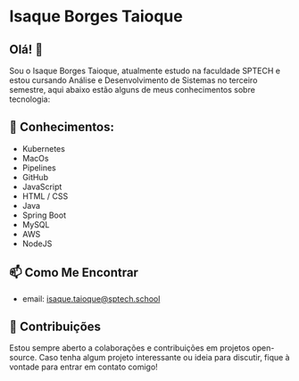 # Isaque Borges Taioque

## Olá! 👋

Sou o Isaque Borges Taioque, atualmente estudo na faculdade SPTECH e estou cursando Análise e Desenvolvimento de Sistemas no terceiro semestre, aqui abaixo estão alguns de meus conhecimentos sobre tecnologia:

## 🌱 Conhecimentos:

- Kubernetes
- MacOs
- Pipelines
- GitHub
- JavaScript
- HTML / CSS
- Java
- Spring Boot
- MySQL
- AWS
- NodeJS

## 📫 Como Me Encontrar

- email: isaque.taioque@sptech.school

## 🤝 Contribuições

Estou sempre aberto a colaborações e contribuições em projetos open-source. Caso tenha algum projeto interessante ou ideia para discutir, fique à vontade para entrar em contato comigo!




